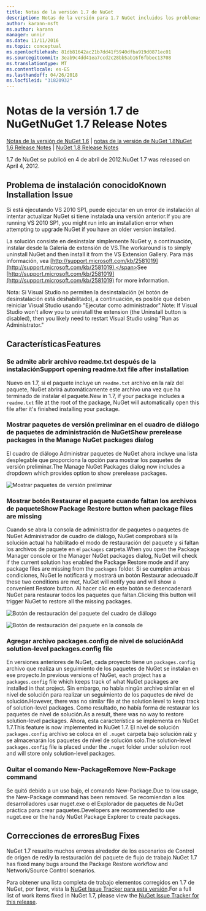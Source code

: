 ```yaml
---
title: Notas de la versión 1.7 de NuGet
description: Notas de la versión para 1.7 NuGet incluidos los problemas conocidos, correcciones de errores, las funciones agregadas y dcr.
author: karann-msft
ms.author: karann
manager: unnir
ms.date: 11/11/2016
ms.topic: conceptual
ms.openlocfilehash: 81db81642ac21b7dd41f5940dfba919d0871ec01
ms.sourcegitcommit: 3eab9c4dd41ea7ccd2c28bb5ab16f6fbbec13708
ms.translationtype: MT
ms.contentlocale: es-ES
ms.lasthandoff: 04/26/2018
ms.locfileid: "31820932"
---
```

# <a name="nuget-17-release-notes"></a><span data-ttu-id="e800f-103">Notas de la versión 1.7 de NuGet</span><span class="sxs-lookup"><span data-stu-id="e800f-103">NuGet 1.7 Release Notes</span></span>

<span data-ttu-id="e800f-104">[Notas de la versión de NuGet 1.6](../release-notes/nuget-1.6.md) | [notas de la versión de NuGet 1.8](../release-notes/nuget-1.8.md)</span><span class="sxs-lookup"><span data-stu-id="e800f-104">[NuGet 1.6 Release Notes](../release-notes/nuget-1.6.md) | [NuGet 1.8 Release Notes](../release-notes/nuget-1.8.md)</span></span>

<span data-ttu-id="e800f-105">1.7 de NuGet se publicó en 4 de abril de 2012.</span><span class="sxs-lookup"><span data-stu-id="e800f-105">NuGet 1.7 was released on April 4, 2012.</span></span>

## <a name="known-installation-issue"></a><span data-ttu-id="e800f-106">Problema de instalación conocido</span><span class="sxs-lookup"><span data-stu-id="e800f-106">Known Installation Issue</span></span>
<span data-ttu-id="e800f-107">Si está ejecutando VS 2010 SP1, puede ejecutar en un error de instalación al intentar actualizar NuGet si tiene instalada una versión anterior.</span><span class="sxs-lookup"><span data-stu-id="e800f-107">If you are running VS 2010 SP1, you might run into an installation error when attempting to upgrade NuGet if you have an older version installed.</span></span>

<span data-ttu-id="e800f-108">La solución consiste en desinstalar simplemente NuGet y, a continuación, instalar desde la Galería de extensión de VS.</span><span class="sxs-lookup"><span data-stu-id="e800f-108">The workaround is to simply uninstall NuGet and then install it from the VS Extension Gallery.</span></span>  <span data-ttu-id="e800f-109">Para más información, vea [http://support.microsoft.com/kb/2581019](http://support.microsoft.com/kb/2581019).</span><span class="sxs-lookup"><span data-stu-id="e800f-109">See [http://support.microsoft.com/kb/2581019](http://support.microsoft.com/kb/2581019) for more information.</span></span>

<span data-ttu-id="e800f-110">Nota: Si Visual Studio no permiten la desinstalación (el botón de desinstalación está deshabilitado), a continuación, es posible que deben reiniciar Visual Studio usando "Ejecutar como administrador".</span><span class="sxs-lookup"><span data-stu-id="e800f-110">Note: If Visual Studio won't allow you to uninstall the extension (the Uninstall button is disabled), then you likely need to restart Visual Studio using "Run as Administrator."</span></span>

## <a name="features"></a><span data-ttu-id="e800f-111">Características</span><span class="sxs-lookup"><span data-stu-id="e800f-111">Features</span></span>

### <a name="support-opening-readmetxt-file-after-installation"></a><span data-ttu-id="e800f-112">Se admite abrir archivo readme.txt después de la instalación</span><span class="sxs-lookup"><span data-stu-id="e800f-112">Support opening readme.txt file after installation</span></span>
<span data-ttu-id="e800f-113">Nuevo en 1.7, si el paquete incluye un `readme.txt` archivo en la raíz del paquete, NuGet abrirá automáticamente este archivo una vez que ha terminado de instalar el paquete.</span><span class="sxs-lookup"><span data-stu-id="e800f-113">New in 1.7, if your package includes a `readme.txt` file at the root of the package, NuGet will automatically open this file after it's finished installing your package.</span></span>

### <a name="show-prerelease-packages-in-the-manage-nuget-packages-dialog"></a><span data-ttu-id="e800f-114">Mostrar paquetes de versión preliminar en el cuadro de diálogo de paquetes de administración de NuGet</span><span class="sxs-lookup"><span data-stu-id="e800f-114">Show prerelease packages in the Manage NuGet packages dialog</span></span>
<span data-ttu-id="e800f-115">El cuadro de diálogo Administrar paquetes de NuGet ahora incluye una lista desplegable que proporciona la opción para mostrar los paquetes de versión preliminar.</span><span class="sxs-lookup"><span data-stu-id="e800f-115">The Manage NuGet Packages dialog now includes a dropdown which provides option to show prerelease packages.</span></span>

![Mostrar paquetes de versión preliminar](./media/prerelease-dropdown.png)

### <a name="show-package-restore-button-when-package-files-are-missing"></a><span data-ttu-id="e800f-117">Mostrar botón Restaurar el paquete cuando faltan los archivos de paquete</span><span class="sxs-lookup"><span data-stu-id="e800f-117">Show Package Restore button when package files are missing</span></span>
<span data-ttu-id="e800f-118">Cuando se abra la consola de administrador de paquetes o paquetes de NuGet Administrador de cuadro de diálogo, NuGet comprobará si la solución actual ha habilitado el modo de restauración del paquete y si faltan los archivos de paquete en el `packages` carpeta.</span><span class="sxs-lookup"><span data-stu-id="e800f-118">When you open the Package Manager console or the Manager NuGet packages dialog, NuGet will check if the current solution has enabled the Package Restore mode and if any package files are missing from the `packages` folder.</span></span> <span data-ttu-id="e800f-119">Si se cumplen ambas condiciones, NuGet le notificará y mostrará un botón Restaurar adecuado.</span><span class="sxs-lookup"><span data-stu-id="e800f-119">If these two conditions are met, NuGet will notify you and will show a convenient Restore button.</span></span> <span data-ttu-id="e800f-120">Al hacer clic en este botón se desencadenará NuGet para restaurar todos los paquetes que faltan.</span><span class="sxs-lookup"><span data-stu-id="e800f-120">Clicking this button will trigger NuGet to restore all the missing packages.</span></span>

![Botón de restauración del paquete del cuadro de diálogo](./media/packagerestore-dialog.png)

![Botón de restauración del paquete en la consola de](./media/packagerestore-console.png)

### <a name="add-solution-level-packagesconfig-file"></a><span data-ttu-id="e800f-123">Agregar archivo packages.config de nivel de solución</span><span class="sxs-lookup"><span data-stu-id="e800f-123">Add solution-level packages.config file</span></span>
<span data-ttu-id="e800f-124">En versiones anteriores de NuGet, cada proyecto tiene un `packages.config` archivo que realiza un seguimiento de los paquetes de NuGet se instalan en ese proyecto.</span><span class="sxs-lookup"><span data-stu-id="e800f-124">In previous versions of NuGet, each project has a `packages.config` file which keeps track of what NuGet packages are installed in that project.</span></span> <span data-ttu-id="e800f-125">Sin embargo, no había ningún archivo similar en el nivel de solución para realizar un seguimiento de los paquetes de nivel de solución.</span><span class="sxs-lookup"><span data-stu-id="e800f-125">However, there was no similar file at the solution level to keep track of solution-level packages.</span></span> <span data-ttu-id="e800f-126">Como resultado, no había forma de restaurar los paquetes de nivel de solución.</span><span class="sxs-lookup"><span data-stu-id="e800f-126">As a result, there was no way to restore solution-level packages.</span></span>
<span data-ttu-id="e800f-127">Ahora, esta característica se implementa en NuGet 1.7.</span><span class="sxs-lookup"><span data-stu-id="e800f-127">This feature is now implemented in NuGet 1.7.</span></span> <span data-ttu-id="e800f-128">El nivel de solución `packages.config` archivo se coloca en el `.nuget` carpeta bajo solución raíz y se almacenarán los paquetes de nivel de solución solo.</span><span class="sxs-lookup"><span data-stu-id="e800f-128">The solution-level `packages.config` file is placed under the `.nuget` folder under solution root and will store only solution-level packages.</span></span>

### <a name="remove-new-package-command"></a><span data-ttu-id="e800f-129">Quitar el comando New-Package</span><span class="sxs-lookup"><span data-stu-id="e800f-129">Remove New-Package command</span></span>
<span data-ttu-id="e800f-130">Se quitó debido a un uso bajo, el comando New-Package.</span><span class="sxs-lookup"><span data-stu-id="e800f-130">Due to low usage, the New-Package command has been removed.</span></span> <span data-ttu-id="e800f-131">Se recomiendan a los desarrolladores usar nuget.exe o el Explorador de paquetes de NuGet práctica para crear paquetes.</span><span class="sxs-lookup"><span data-stu-id="e800f-131">Developers are recommended to use nuget.exe or the handy NuGet Package Explorer to create packages.</span></span>

## <a name="bug-fixes"></a><span data-ttu-id="e800f-132">Correcciones de errores</span><span class="sxs-lookup"><span data-stu-id="e800f-132">Bug Fixes</span></span>
<span data-ttu-id="e800f-133">NuGet 1.7 resuelto muchos errores alrededor de los escenarios de Control de origen de red/y la restauración del paquete de flujo de trabajo.</span><span class="sxs-lookup"><span data-stu-id="e800f-133">NuGet 1.7 has fixed many bugs around the Package Restore workflow and Network/Source Control scenarios.</span></span>

<span data-ttu-id="e800f-134">Para obtener una lista completa de trabajo elementos corregidos en 1.7 de NuGet, por favor, vista la [NuGet Issue Tracker para esta versión](http://nuget.codeplex.com/workitem/list/advanced?keyword=&status=Closed&type=All&priority=All&release=NuGet%201.7&assignedTo=All&component=All&sortField=Votes&sortDirection=Descending&page=0).</span><span class="sxs-lookup"><span data-stu-id="e800f-134">For a full list of work items fixed in NuGet 1.7, please view the [NuGet Issue Tracker for this release](http://nuget.codeplex.com/workitem/list/advanced?keyword=&status=Closed&type=All&priority=All&release=NuGet%201.7&assignedTo=All&component=All&sortField=Votes&sortDirection=Descending&page=0).</span></span>
